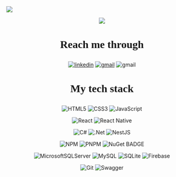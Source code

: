 [//]: # (# <p align="center" style="font-family: 'Lexend Deca';"> <strong> Hey 👋, I'm Sitraka</strong></p>)

<img src="https://capsule-render.vercel.app/api?type=soft&height=150&color=0:EEEEEE,30:686D76,70:373A40&text=Hey,%20I'm%20Sitraka&fontColor=DFDFDF&reversal=false&textBg=false">

<p align="center">
    <img src='https://readme-typing-svg.demolab.com?font=Lexend+Deca&pause=1000&color=DFDFDF&center=true&vCenter=true&width=500&height=50&lines=Software+Engineering+Student;Web%2C+Mobile+and+Game+Development+enthusiast+'>
</p>

# <p align="center" style="font-family: 'Lexend Deca';"> <strong>Reach me through</strong></p>

<p align="center">
    <a href="https://www.linkedin.com/in/sitraka-andriantsiva-5155b3245"><img src="https://img.shields.io/badge/LinkedIn-black?style=for-the-badge&logo=LinkedIn&logoColor=white&color=lightgrey" alt="linkedin"/></a>
    <a href="mailto:ahsytraka@gmail.com"><img src="https://img.shields.io/badge/GMAIL-black?style=for-the-badge&logo=GMAIL&logoColor=white&color=grey" alt="gmail"/></a>
    <img src="https://img.shields.io/badge/ahsytraka-black?style=for-the-badge&logo=Discord&logoColor=white&color=black" alt="gmail"/>
</p>


# <p align="center" style="font-family: 'Lexend Deca' ;"><strong>My tech stack</strong></p>

<div align="center" >


![HTML5](https://img.shields.io/badge/html5-%23E34F26.svg?style=for-the-badge&logo=html5&logoColor=white)
![CSS3](https://img.shields.io/badge/css3-%231572B6.svg?style=for-the-badge&logo=css3&logoColor=white)
![JavaScript](https://img.shields.io/badge/javascript-%23323330.svg?style=for-the-badge&logo=javascript&logoColor=%23F7DF1E)

</div>

<div align="center">

![React](https://img.shields.io/badge/react-%2320232a.svg?style=for-the-badge&logo=react&logoColor=%2361DAFB)
![React Native](https://img.shields.io/badge/react_native-%2320232a.svg?style=for-the-badge&logo=react&logoColor=%2361DAFB)

</div>

<div align="center">

![C#](https://img.shields.io/badge/c%23-%23239120.svg?style=for-the-badge&logo=csharp&logoColor=white)
![.Net](https://img.shields.io/badge/.NET-5C2D91?style=for-the-badge&logo=.net&logoColor=white)
![NestJS](https://img.shields.io/badge/nestjs-%23E0234E.svg?style=for-the-badge&logo=nestjs&logoColor=white)

</div>

<div align="center">

![NPM](https://img.shields.io/badge/NPM-%23CB3837.svg?style=for-the-badge&logo=npm&logoColor=white)
![PNPM](https://img.shields.io/badge/pnpm-%234a4a4a.svg?style=for-the-badge&logo=pnpm&logoColor=f69220)
![NuGet BADGE](https://img.shields.io/badge/NuGet-004880?style=for-the-badge&logo=nuget&logoColor=white)

</div>

<div align="center">

![MicrosoftSQLServer](https://img.shields.io/badge/Microsoft%20SQL%20Server-CC2927?style=for-the-badge&logo=microsoft%20sql%20server&logoColor=white)
![MySQL](https://img.shields.io/badge/mysql-4479A1.svg?style=for-the-badge&logo=mysql&logoColor=white)
![SQLite](https://img.shields.io/badge/sqlite-%2307405e.svg?style=for-the-badge&logo=sqlite&logoColor=white)
![Firebase](https://img.shields.io/badge/firebase-%23039BE5.svg?style=for-the-badge&logo=firebase)

</div>

<div align="center">

![Git](https://img.shields.io/badge/git-%23F05033.svg?style=for-the-badge&logo=git&logoColor=white)
![Swagger](https://img.shields.io/badge/-Swagger-%23Clojure?style=for-the-badge&logo=swagger&logoColor=white)

</div>
